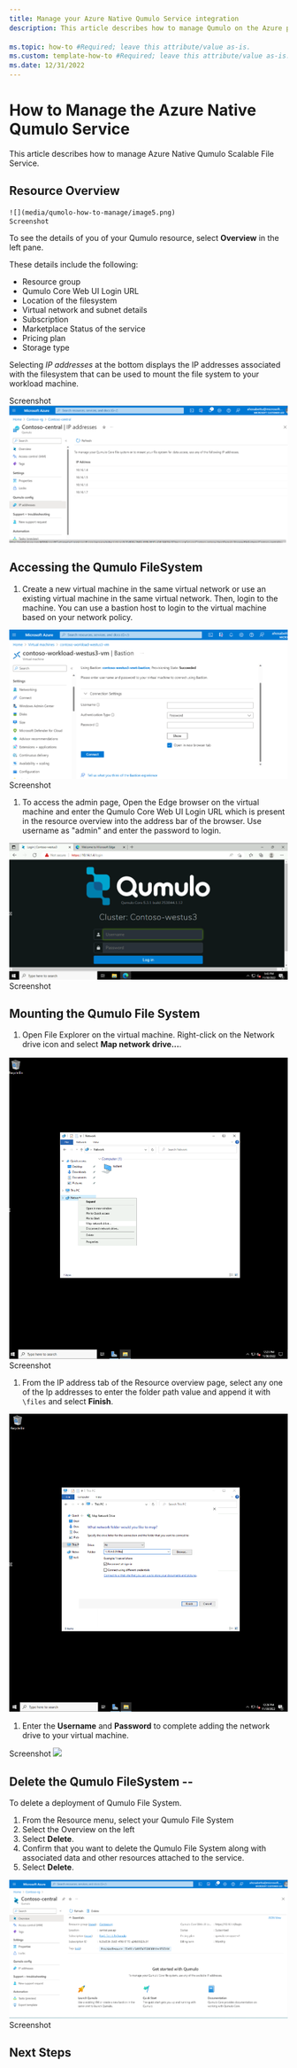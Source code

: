 ```yaml
---
title: Manage your Azure Native Qumulo Service integration
description: This article describes how to manage Qumulo on the Azure portal. 

ms.topic: how-to #Required; leave this attribute/value as-is.
ms.custom: template-how-to #Required; leave this attribute/value as-is.
ms.date: 12/31/2022
---
```



# How to Manage the Azure Native Qumulo Service

This article describes how to manage Azure Native Qumulo Scalable File Service.

## Resource Overview


    ![](media/qumolo-how-to-manage/image5.png)
    Screenshot

To see the details of you of your Qumulo resource, select **Overview** in the left pane.

These details include the following:

- Resource group
- Qumulo Core Web UI Login URL
- Location of the filesystem
- Virtual network and subnet details
- Subscription
- Marketplace Status of the service
- Pricing plan
- Storage type

Selecting _IP addresses_ at the bottom displays the IP addresses associated with the filesystem that can be used to mount the file system to your workload machine.

  Screenshot
![](media/qumolo-how-to-manage/image6.png)

## Accessing the Qumulo FileSystem

1. Create a new virtual machine in the same virtual network or use an existing virtual machine in the same virtual network. Then, login to the machine. You can use a bastion host to login to the virtual machine based on your network policy.

![](media/qumolo-how-to-manage/image7.png)
  Screenshot

1. To access the admin page, Open the Edge browser on the virtual machine and enter the Qumulo Core Web UI Login URL which is present in the resource overview into the address bar of the browser. Use username as "admin" and enter the password to login.

![](media/qumolo-how-to-manage/image8.png)
  Screenshot

## Mounting the Qumulo File System

1. Open File Explorer on the virtual machine. Right-click on the Network drive icon and select **Map network drive...**.

    
![](media/qumolo-how-to-manage/image9.png)
  Screenshot

1. From the IP address tab of the Resource overview page, select any one of the Ip addresses to enter the folder path value and append it with `\files` and select **Finish**.
<!-- This does not match the image in the document. -->

![](media/qumolo-how-to-manage/image10.png)

1. Enter the **Username** and **Password** to complete adding the network drive to your virtual machine.

  Screenshot
    ![](media/qumolo-how-to-manage/image11.png)

## Delete the Qumulo FileSystem --

To delete a deployment of Qumulo File System.

1. From the Resource menu, select your Qumulo File System
1. Select the Overview on the left
1. Select **Delete**.
1. Confirm that you want to delete the Qumulo File System along with associated data and other resources attached to the service.
1. Select **Delete**.


![](media/qumolo-how-to-manage/image5.png)
  Screenshot

## Next Steps

